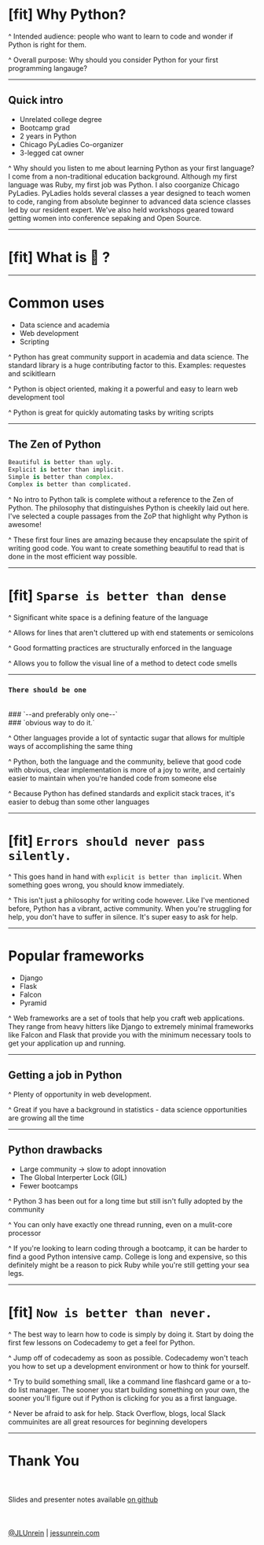 # [fit] Why Python?

^ 
Intended audience: people who want to learn to code and wonder if Python is right for them.

^ Overall purpose: Why should you consider Python for your first programming langauge?

---

## Quick intro

- Unrelated college degree
- Bootcamp grad
- 2 years in Python
- Chicago PyLadies Co-organizer
- 3-legged cat owner

^ Why should you listen to me about learning Python as your 
first language? 
I come from a non-traditional education background. Although my first language was Ruby, my first job was Python. 
I also coorganize Chicago PyLadies.
PyLadies holds several classes a year designed to teach women to code, ranging from absolute beginner to advanced data science classes led by our resident expert. 
We've also held workshops geared toward getting women into conference sepaking and Open Source.

---

# [fit] What is :snake: ?

---

# Common uses
- Data science and academia
- Web development
- Scripting

^ Python has great community support in academia and data science. The standard library is a huge contributing factor to this. Examples: requestes and scikitlearn

^ Python is object oriented, making it a powerful and easy to learn web development tool

^ Python is great for quickly automating tasks by writing scripts

---

## The Zen of Python

```python
Beautiful is better than ugly.
Explicit is better than implicit.
Simple is better than complex.
Complex is better than complicated.
```

^ No intro to Python talk is complete without a reference to the Zen of Python. The philosophy that distinguishes Python is cheekily laid out here. I've selected a couple passages from the ZoP that highlight why Python is awesome!

^ These first four lines are amazing because they encapsulate the spirit of writing good code. You want to create something beautiful to read that is done in the most efficient way possible.

---

# [fit] `Sparse is better than dense`

^ Significant white space is a defining feature of the language

^ Allows for lines that aren't cluttered up with end statements or semicolons

^ Good formatting practices are structurally enforced in the language

^ Allows you to follow the visual line of a method to detect code smells

---

### `There should be one`
<br>
### `--and preferably only one--`
<br>
### `obvious way to do it.`

^ Other languages provide a lot of syntactic sugar that allows for multiple ways of accomplishing the same thing

^ Python, both the language and the community, believe that good code with obvious, clear implementation is more of a joy to write, and certainly easier to maintain when you're handed code from someone else

^ Because Python has defined standards and explicit stack traces, it's easier to debug than some other languages

---

# [fit] `Errors should never pass silently.`

^ This goes hand in hand with `explicit is better than implicit`. When something goes wrong, you should know immediately.

^ This isn't just a philosophy for writing code however. Like I've mentioned before, Python has a vibrant, active community. When you're struggling for help, you don't have to suffer in silence. It's super easy to ask for help.


---

# Popular frameworks

- Django
- Flask
- Falcon
- Pyramid

^ Web frameworks are a set of tools that help you craft web applications. They range from heavy hitters like Django to extremely minimal frameworks like Falcon and Flask that provide you with the minimum necessary tools to get your application up and running.

---

## Getting a job in Python

^ Plenty of opportunity in web development.

^ Great if you have a background in statistics - data science opportunities are growing all the time

---

## Python drawbacks

- Large community -> slow to adopt innovation
- The Global Interperter Lock (GIL)
- Fewer bootcamps


^ Python 3 has been out for a long time but still isn't fully adopted by the community

^ You can only have exactly one thread running, even on a mulit-core processor

^ If you're looking to learn coding through a bootcamp, it can be harder to find a good Python intensive camp. College is long and expensive, so this definitely might be a reason to pick Ruby while you're still getting your sea legs.

---

# [fit] `Now is better than never.`

^ The best way to learn how to code is simply by doing it. Start by doing the first few lessons on Codecademy to get a feel for Python.

^ Jump off of codecademy as soon as possible. Codecademy won't teach you how to set up a development environment or how to think for yourself.

^ Try to build something small, like a command line flashcard game or a to-do list manager. The sooner you start building something on your own, the sooner you'll figure out if Python is clicking for you as a first language.

^ Never be afraid to ask for help. Stack Overflow, blogs, local Slack commuinites are all great resources for beginning developers

---

# Thank You
<br><br>
Slides and presenter notes available [on github](https://github.com/thejessleigh/talks/tree/master/python_talks/why_python)
<br><br><br><br>
[@JLUnrein](https://twitter.com/JLUnrein) | [jessunrein.com](http://jessunrein.com)
